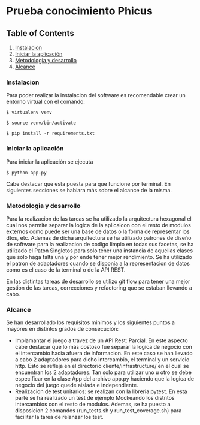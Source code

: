 # Prueba conocimiento Phicus #

## Table of Contents
1. [Instalacion](#instalacion)
2. [Iniciar la aplicación](#iniciar-la-app)
3. [Metodologia y desarrollo](#metodologia)
4. [Alcance](#alcance)

### Instalacion
Para poder realizar la instalacion del software es recomendable crear un entorno virtual con el comando:

```
$ virtualenv venv
```
```
$ source venv/bin/activate
```
```
$ pip install -r requirements.txt
```
 
### Iniciar la aplicación
Para iniciar la aplicación se ejecuta
```
$ python app.py
```
Cabe destacar que esta puesta para que funcione por terminal. En siguientes secciones se hablara más sobre el alcance de la misma.

### Metodologia y desarrollo
Para la realizacion de las tareas se ha utilizado la arquitectura hexagonal el cual nos permite separar la logica de la aplicaicon con el resto de modulos externos como puede ser una base de datos
o la forma de representar los dtos, etc. Ademas de dicha arquitectura se ha utilizado patrones de diseño de software para la realizacion de codigo limpio en todas sus facetas, se ha utilizado el Paton Singletos para
solo tener una instancia de aquellas clases que solo haga falta una y por ende tener mejor rendimiento. Se ha utilizado el patron de adaptadores cuando se disponia a la representacion de datos
como es el caso de la terminal o de la API REST. 

En las distintas tareas de desarrollo se utilizo git flow para tener una mejor gestion de las tareas, correcciones y refactoring que se estaban llevando a cabo.

### Alcance
Se han desarrollado los requisitos minimos y los siguientes puntos a mayores en distintos grados de consecución:
* Implamantar el juego a travez de un API Rest: Parcial. En este aspecto cabe destacar que lo más costoso fue separar la logica de negocio con el intercambio hacia afuera de informacion.
  En este caso se han llevado a cabo 2 adaptadores para dicho intercambio, el terminal y un servicio http. Esto se refleja en el directorio cliente/infrastructure/ en el cual se encuentran
  los 2 adaptadores. Tan solo para utilizar uno u otro se debe especificar en la clase App del archivo app.py haciendo que la logica de negocio del juego quede aislada e independiente.
* Realizacion de test unitarios: se realizan con la libreria pytest. En esta parte se ha realizado un test de ejemplo Mockeando los distntos intercambios con el resto de modulos. Ademas, se
  ha puesto a disposicion 2 comandos (run_tests.sh y run_test_coverage.sh) para facilitar la tarea de relanzar los test.
 
